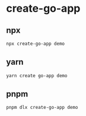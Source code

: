 # create-go-app

## npx

```bash
npx create-go-app demo
```

## yarn

```bash
yarn create go-app demo
```

## pnpm

```bash
pnpm dlx create-go-app demo
```
